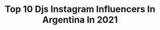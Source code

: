 ---
title: Top 10 Djs Instagram Influencers In Argentina In 2021
description: >-
  Find top djs Instagram influencers in Argentina in 2021. Most popular hashtags: #music #dj #argentina #techno.
platform: Instagram
hits: 53
text_top: Identify the best Instagram influencers on inBeat.
text_bottom: inBeat aggregates 53 Instagram influencers like this in Argentina for you to collaborate.
profiles:
  - username: "kevin_kopp"
    fullname: >-
      Kevin Kopp
    bio: >-
      🎧Resident DJ @ottojueves 🍺Embajador @budargentina 🔨@koppamoblamientos_ 📱@appleliferosario 🎚@nk.djs
    location: "Argentina"
    followers: 16826
    engagement: 493
    commentsToLikes: 0.043562
    id: ck5cdtbrljqif0i11ewt2gggi
    verified: false
    hashtags: ""
  - username: "lebray.ar"
    fullname: >-
      L͎e͎b͎r͎a͎y͎ ⚡👽
    bio: >-
      H A C E L O B B ! ☎️ CONTACTO: lebray.info@gmail.com ⏳ "JAQUE MATE" FT EL VILLANO ACAPELLA PARA DJS👇👇👇👇
    location: "Argentina"
    followers: 11568
    engagement: 500
    commentsToLikes: 0.057369
    id: ck5cepq4algoe0i11t1bboole
    verified: false
    hashtags: "#westside, #dembowyreggaeton, #lamatanza, #urbano"
  - username: "tomorrowlandismydream"
    fullname: >-
      Tomorrowland is my dream 🎧❤
    bio: >-
      •Memes de Música Electrónica. •Tambien me podes seguir en ➡ @djsoundgrave •Mi Música 🎧👇
    location: "Argentina"
    followers: 43449
    engagement: 170
    commentsToLikes: 0.009921
    id: ckapavrw4xnd70i78i3pb3jkc
    verified: false
    hashtags: "#edmfamily, #martingarrix, #edm, #musicaelectronica"
  - username: "parador_santafe"
    fullname: >-
      Parador Santa Fe
    bio: >-
      ⏰ Horarios , Lun, Mar, Mier: 10hs a 00hs Jue, Vie, Sab,Dom 10hs a 02hs 🏝Todos los Viernes #AfterBeach Servicio de playa y Dj’s en vivo 🔊
    location: "Argentina"
    followers: 9292
    engagement: 453
    commentsToLikes: 0.092387
    id: ck6u0xxj9ie3h0j71cn2yofi0
    verified: false
    hashtags: "#afterbeach, #verano, #paradorsantafe, #santafe"
  - username: "boythecollector"
    fullname: >-
      Boy Kortekaas
    bio: >-
      A n t w e r p - B e l g i u m All images © Boy Kortekaas
    location: "Argentina"
    followers: 18533
    engagement: 459
    commentsToLikes: 0.010570
    id: ck5caugupe5gc0i11xtzq7bhu
    verified: false
    hashtags: "#top100, #ibiza, #dimitrivegas, #tomorrowland"
  - username: "beico_ok"
    fullname: >-
      B E I C O
    bio: >-
      TERMINAL M - FILTH ON ACID - KRAFTEK🇦🇷 𝗪𝗪: Lars@myfavouritefreaks.com 𝗙𝗥: William@no-hour.com 𝗟𝗔𝗧𝗔𝗠: Bookings@omniaproducciones.com
    location: "Argentina"
    followers: 31243
    engagement: 282
    commentsToLikes: 0.081764
    id: ck5cdtalajqgs0i11wn74smrs
    verified: false
    hashtags: "#dj, #djset, #party, #technodj"
  - username: "manuwahr"
    fullname: >-
      Manu Rodriguez
    bio: >-
      La Plata, Bs As. Disfrutando de ser efímero y mortal. @wahrmusic owner Escuchá mi radioshow ‘just a ride’ en @gravityradiook martes de 18 a 20
    location: "Argentina"
    followers: 2171
    engagement: 1125
    commentsToLikes: 0.095882
    id: ck6tn10nr8x4w0j71xepv6qwj
    verified: false
    hashtags: "#podcast, #techno, #electronicmusic, #buenosaires"
  - username: "djjuandiegoml"
    fullname: >-
      Juan Diego Martinez Larrea
    bio: >-
      Co Founder @sarapuradjs - 🎧 DJ 🎧 - Emprendedor➕Productor - Buenos Aires 🇦🇷 🔛 👇🏻👇🏻👇🏻Balcony y Living DJ Sets
    location: "Argentina"
    followers: 43254
    engagement: 208
    commentsToLikes: 0.063431
    id: ck9hancbyd7va0j78errsfwzw
    verified: false
    hashtags: "#argentina, #music, #djs, #musica"
  - username: "lucy_snake"
    fullname: >-
      Lucy Snake 💖🐍
    bio: >-
      🖤 DJ | 777 @ivannaturyk_dj ➕ BOOKING: lucysnakedj@gmail.com
    location: "Argentina"
    followers: 11576
    engagement: 734
    commentsToLikes: 0.057742
    id: ck6tie1lz0jgw0j71y1icyb02
    verified: false
    hashtags: "#pioneerddj, #techouse, #party, #cdj"
  - username: "sergiosaffe"
    fullname: >-
      Sergio Saffe
    bio: >-
      Bookings:@unique.communityba Labels:@deeperfect 🇮🇹 |@undernoillusion 🏴󠁧󠁢󠁳󠁣󠁴󠁿 | @roushlabel | @lemon_aidmusic 🇪🇸|@santosmusiclabel MUSICA & MAS👇🏼
    location: "Argentina"
    followers: 29801
    engagement: 110
    commentsToLikes: 0.109412
    id: ck5znhplmohho0i14cysvlpvf
    verified: false
    hashtags: "#music, #instagood, #cuarentena, #dancefloor"
---